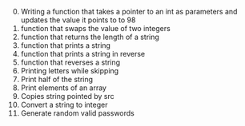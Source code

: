 0. Writing a function that takes a pointer to an int as parameters and updates the value it points to to 98 
1. function that swaps the value of two integers 
2. function that returns the length of a string 
3. function that prints a string 
4. function that prints a string in reverse 
5. function that reverses a string 
6. Printing letters while skipping 
7. Print half of the string 
8. Print elements of an array 
9. Copies string pointed by src 
100. Convert a string to integer 
101. Generate random valid passwords

